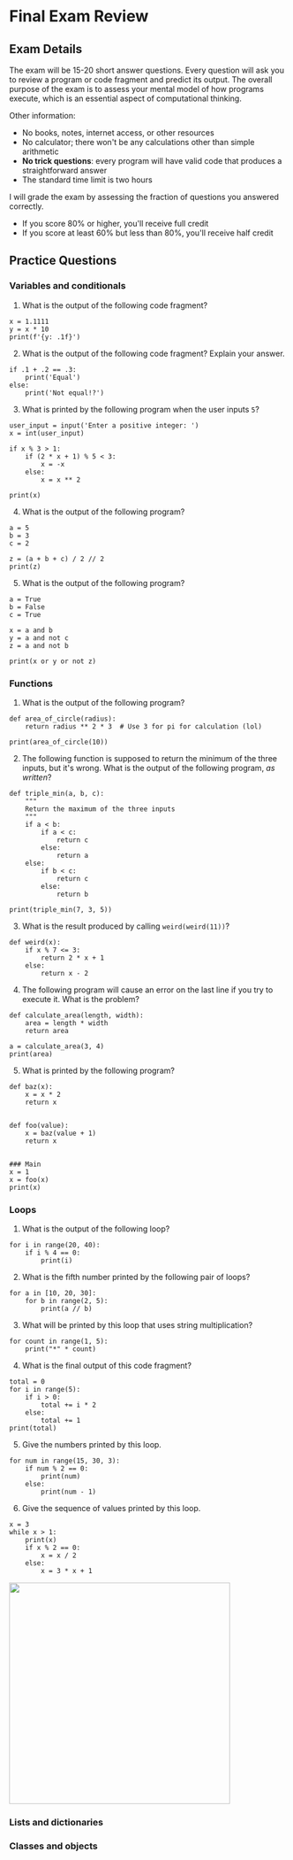 # Final Exam Review

## Exam Details

The exam will be 15-20 short answer questions. Every question will ask you to review a program or code fragment and predict its output. The overall purpose of the exam is to assess your mental model of how programs execute, which is an essential aspect of computational thinking.

Other information:

- No books, notes, internet access, or other resources
- No calculator; there won't be any calculations other than simple arithmetic
- **No trick questions**: every program will have valid code that produces a straightforward answer
- The standard time limit is two hours

I will grade the exam by assessing the fraction of questions you answered correctly.

- If you score 80% or higher, you'll receive full credit
- If you score at least 60% but less than 80%, you'll receive half credit


## Practice Questions

### Variables and conditionals

1.  What is the output of the following code fragment?
```
x = 1.1111
y = x * 10
print(f'{y: .1f}')
```

2. What is the output of the following code fragment? Explain your answer.
```
if .1 + .2 == .3:
    print('Equal')
else:
    print('Not equal!?')
```

3. What is printed by the following program when the user inputs `5`?
```
user_input = input('Enter a positive integer: ')
x = int(user_input)

if x % 3 > 1:
    if (2 * x + 1) % 5 < 3:
        x = -x
    else:
        x = x ** 2

print(x) 
```

4. What is the output of the following program?
```
a = 5
b = 3
c = 2

z = (a + b + c) / 2 // 2
print(z)
```

5. What is the output of the following program?
```
a = True
b = False
c = True

x = a and b
y = a and not c
z = a and not b

print(x or y or not z)
```

### Functions

1. What is the output of the following program?
```
def area_of_circle(radius):
    return radius ** 2 * 3  # Use 3 for pi for calculation (lol)

print(area_of_circle(10))
```


2. The following function is supposed to return the minimum of the three inputs, but it's wrong. What is the output of the following program, *as written*?
```
def triple_min(a, b, c):
    """
    Return the maximum of the three inputs
    """
    if a < b:
        if a < c:
            return c
        else:
            return a
    else:
        if b < c:
            return c
        else:
            return b

print(triple_min(7, 3, 5))
```


3. What is the result produced by calling `weird(weird(11))`?
```
def weird(x):
    if x % 7 <= 3:
        return 2 * x + 1
    else:
        return x - 2
```

4. The following program will cause an error on the last line if you try to execute it. What is the problem?
```
def calculate_area(length, width):
    area = length * width
    return area

a = calculate_area(3, 4)
print(area)
```

5. What is printed by the following program?
```
def baz(x):
    x = x * 2
    return x    


def foo(value):
    x = baz(value + 1)
    return x


### Main
x = 1
x = foo(x)
print(x)
```

### Loops



1. What is the output of the following loop?
```
for i in range(20, 40):
    if i % 4 == 0:
        print(i)
```

2. What is the fifth number printed by the following pair of loops?
```
for a in [10, 20, 30]:
    for b in range(2, 5):
        print(a // b)
```

3. What will be printed by this loop that uses string multiplication?
```
for count in range(1, 5):
    print("*" * count)
```

4. What is the final output of this code fragment?
```
total = 0
for i in range(5):
    if i > 0:
        total += i * 2
    else:
        total += 1
print(total)
```

5. Give the numbers printed by this loop.
```
for num in range(15, 30, 3):
    if num % 2 == 0:
        print(num)
    else:
        print(num - 1)
```

6. Give the sequence of values printed by this loop.
```
x = 3
while x > 1:
    print(x)
    if x % 2 == 0:
        x = x / 2
    else:
        x = 3 * x + 1
```

<img src="https://imgs.xkcd.com/comics/collatz_conjecture.png" width="400px" />


### Lists and dictionaries


### Classes and objects

